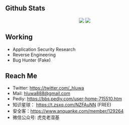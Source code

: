 ## Github Stats

<p align="center">
  <img src ="https://github-readme-stats.vercel.app/api?username=hluwa&show_icons=true&hide_border=true&theme=graywhite&include_all_commits=true&count_private=true">
  <img src ="https://github-readme-stats.vercel.app/api/top-langs/?username=hluwa&layout=compact&hide_border=true&langs_count=10&theme=graywhite&include_all_commits=true&count_private=true">
</p>

## Working

- Application Security Research
- Reverse Engineering
- Bug Hunter (Fake)

## Reach Me

- Twitter: https://twitter.com/_hluwa
- Mail: hluwa888@gmail.com
- Pediy: https://bbs.pediy.com/user-home-715510.htm
- 知识星球： https://t.zsxq.com/NZFAuNN (FREE)
- 安全客：https://www.anquanke.com/member/129264
- 微信公众号: 虎克老湿基


<!--
**hluwa/hluwa** is a ✨ _special_ ✨ repository because its `README.md` (this file) appears on your GitHub profile.

Here are some ideas to get you started:

- 🔭 I’m currently working on ...
- 🌱 I’m currently learning ...
- 👯 I’m looking to collaborate on ...
- 🤔 I’m looking for help with ...
- 💬 Ask me about ...
- 📫 How to reach me: ...
- 😄 Pronouns: ...
- ⚡ Fun fact: ...
-->
